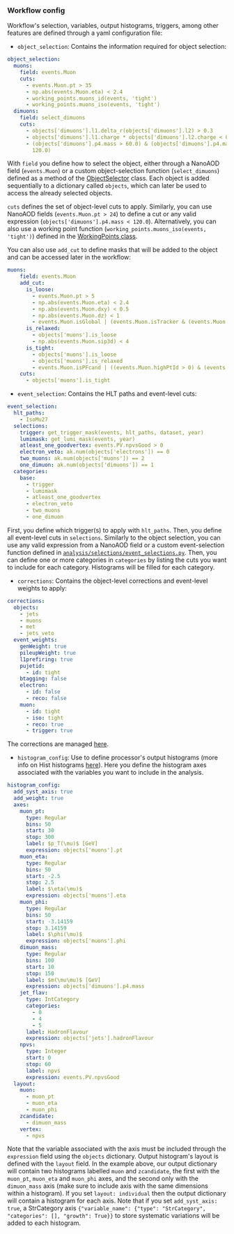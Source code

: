 ### Workflow config

Workflow's selection, variables, output histograms, triggers, among other features are defined through a yaml configuration file:


* `object_selection`: Contains the information required for object selection:
```yaml
object_selection:
  muons:
    field: events.Muon
    cuts:
      - events.Muon.pt > 35
      - np.abs(events.Muon.eta) < 2.4
      - working_points.muons_id(events, 'tight')
      - working_points.muons_iso(events, 'tight')
  dimuons:
    field: select_dimuons
    cuts:
      - objects['dimuons'].l1.delta_r(objects['dimuons'].l2) > 0.3
      - objects['dimuons'].l1.charge * objects['dimuons'].l2.charge < 0
      - (objects['dimuons'].p4.mass > 60.0) & (objects['dimuons'].p4.mass <
        120.0)
```
With `field` you define how to select the object, either through a NanoAOD field (`events.Muon`) or a custom object-selection function (`select_dimuons`) defined as a method of the [ObjectSelector](https://github.com/deoache/wprimeplusb/blob/main/analysis/selections/object_selections.py) class. Each object is added sequentially to a dictionary called `objects`, which can later be used to access the already selected objects.

`cuts` defines the set of object-level cuts to apply. Similarly, you can use NanoAOD fields (`events.Muon.pt > 24`) to define a cut or any valid expression (`objects['dimuons'].p4.mass < 120.0`). Alternatively, you can also use a working point function (`working_points.muons_iso(events, 'tight')`) defined in the [WorkingPoints class](https://github.com/deoache/wprimeplusb/blob/main/analysis/working_points/working_points.py). 

You can also use `add_cut` to define masks that will be added to the object and can be accessed later in the workflow:

```yaml
muons:
    field: events.Muon
    add_cut:
      is_loose:
        - events.Muon.pt > 5
        - np.abs(events.Muon.eta) < 2.4
        - np.abs(events.Muon.dxy) < 0.5
        - np.abs(events.Muon.dz) < 1
        - events.Muon.isGlobal | (events.Muon.isTracker & (events.Muon.nStations > 0))
      is_relaxed:
        - objects['muons'].is_loose
        - np.abs(events.Muon.sip3d) < 4
      is_tight:
        - objects['muons'].is_loose
        - objects['muons'].is_relaxed
        - events.Muon.isPFcand | ((events.Muon.highPtId > 0) & (events.Muon.pt > 200))
    cuts:
      - objects['muons'].is_tight
```

* `event_selection`: Contains the HLT paths and event-level cuts:
```yaml
event_selection:
  hlt_paths:
    - IsoMu27
  selections:
    trigger: get_trigger_mask(events, hlt_paths, dataset, year)
    lumimask: get_lumi_mask(events, year)
    atleast_one_goodvertex: events.PV.npvsGood > 0
    electron_veto: ak.num(objects['electrons']) == 0
    two_muons: ak.num(objects['muons']) == 2
    one_dimuon: ak.num(objects['dimuons']) == 1
  categories:
    base:
      - trigger
      - lumimask
      - atleast_one_goodvertex
      - electron_veto
      - two_muons
      - one_dimuon
```
First, you define which trigger(s) to apply with `hlt_paths`. Then, you define all event-level cuts in `selections`. Similarly to the object selection, you can use any valid expression from a NanoAOD field or a custom event-selection function defined in [`analysis/selections/event_selections.py`](https://github.com/deoache/wprimeplusb/blob/main/analysis/selections/event_selections.py). Then, you can define one or more categories in `categories` by listing the cuts you want to include for each category. Histograms will be filled for each category.


* `corrections`: Contains the object-level corrections and event-level weights to apply:

```yaml
corrections:
  objects:
    - jets
    - muons
    - met
    - jets_veto
  event_weights:
    genWeight: true
    pileupWeight: true
    l1prefiring: true
    pujetid:
      - id: tight
    btagging: false
    electron:
      - id: false
      - reco: false
    muon:
      - id: tight
      - iso: tight
      - reco: true
      - trigger: true
```

The corrections are managed [here](https://github.com/deoache/wprimeplusb/blob/main/analysis/corrections/corrections_manager.py).

* `histogram_config`: Use to define processor's output histograms (more info on Hist histograms [here](https://hist.readthedocs.io/en/latest/)). Here you define the histogram axes associated with the variables you want to include in the analysis. 
```yaml
histogram_config:
  add_syst_axis: true
  add_weight: true
  axes:
    muon_pt:
      type: Regular
      bins: 50
      start: 30
      stop: 300
      label: $p_T(\mu)$ [GeV]
      expression: objects['muons'].pt
    muon_eta:
      type: Regular
      bins: 50
      start: -2.5
      stop: 2.5
      label: $\eta(\mu)$
      expression: objects['muons'].eta
    muon_phi:
      type: Regular
      bins: 50
      start: -3.14159
      stop: 3.14159
      label: $\phi(\mu)$
      expression: objects['muons'].phi
    dimuon_mass:
      type: Regular
      bins: 100
      start: 10
      stop: 150
      label: $m(\mu\mu)$ [GeV]
      expression: objects['dimuons'].p4.mass
    jet_flav:
      type: IntCategory
      categories:
        - 0
        - 4
        - 5
      label: HadronFlavour
      expression: objects['jets'].hadronFlavour
    npvs:
      type: Integer
      start: 0
      stop: 60
      label: npvs
      expression: events.PV.npvsGood
  layout:
    muon:
      - muon_pt
      - muon_eta
      - muon_phi
    zcandidate:
      - dimuon_mass
    vertex:
      - npvs
```
Note that the variable associated with the axis must be included through the `expression` field using the `objects` dictionary. Output histogram's layout is defined with the `layout` field. In the example above, our output dictionary will contain two histograms labelled `muon` and `zcandidate`, the first with the `muon_pt`, `muon_eta` and `muon_phi` axes, and the second only with the `dimuon_mass` axis (make sure to include axis with the same dimensions within a histogram). If you set `layout: individual` then the output dictionary will contain a histogram for each axis. Note that if you set `add_syst_axis: true`, a StrCategory axis `{"variable_name": {"type": "StrCategory", "categories": [], "growth": True}}` to store systematic variations will be added to each histogram.